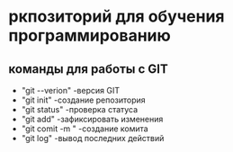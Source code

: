 # ркпозиторий для обучения программированию
## команды для работы с GIT 
- "git --verion" -версия GIT
- "git init" -создание репозитория
- "git status" -проверка статуса
- "git add" -зафиксировать изменения 
- "git comit -m " -создание комита
- "git log" -вывод последних действий
